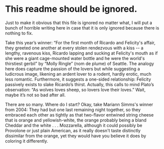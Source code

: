 # This readme should be ignored.

Just to make it obvious that this file is ignored no matter what, I will put a bunch of horrible writing here in case
that it is only ignored because there is nothing to fix.

Take this year’s winner: “For the first month of Ricardo and Felicity's affair, they greeted one another at every stolen
rendezvous with a kiss -- a lengthy, ravenous kiss, Ricardo lapping and sucking at Felicity's mouth as if she were a giant
cage-mounted water bottle and he were the world's thirstiest gerbil” by “Molly Ringle” (nom de plume) of Seattle. The analogy
here does capture the passion of the lovers but while suggesting a ludicrous image, likening an ardent lover to a rodent,
hardly erotic, much less romantic. Furthermore, it suggests a one-sided relationship: Felicity passively exists to slake Ricardo’s
thirst. Actually, this calls to mind Plato’s observation: “As wolves loves sheep, so lovers love their loves.” Wait, maybe it’s
not so bad after all.

There are so many. Where do I start? Okay, take Mariann Simms's winner from 2004: They had but one last remaining night together,
so they embraced each other as tightly as that two-flavor entwined string cheese that is orange and yellowish-white, the orange
probably being a bland Cheddar and the white . . . Mozzarella, although it could possibly be Provolone or just plain American, as
it really doesn't taste distinctly dissimilar from the orange, yet they would have you believe it does by coloring it differently.